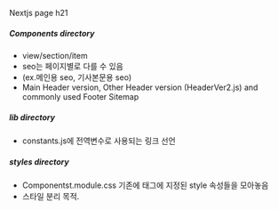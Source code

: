 Nextjs page h21

##### Components directory
* view/section/item 
* seo는 페이지별로 다를 수 있음
 * (ex.메인용 seo, 기사본문용 seo)
* Main Header version, Other Header version (HeaderVer2.js) and commonly used Footer Sitemap

##### lib directory
* constants.js에 전역변수로 사용되는 링크 선언

##### styles directory
* Componentst.module.css 기존에 태그에 지정된 style 속성들을 모아놓음
* 스타일 분리 목적.